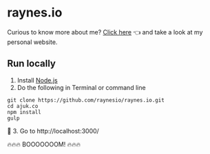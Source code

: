 # raynes.io

Curious to know more about me? [Click here](https://raynes.io) 👈 and take a look at my personal website.


## Run locally

1. Install [Node.js](https://nodejs.org)
2. Do the following in Terminal or command line

  ```
  git clone https://github.com/raynesio/raynes.io.git
  cd ajuk.co
  npm install
  gulp
  ```
🚀 3. Go to http://localhost:3000/


🔥🔥🔥 BOOOOOOOM! 🔥🔥🔥
